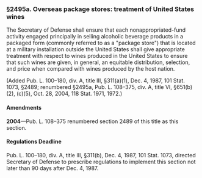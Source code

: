 ### §2495a. Overseas package stores: treatment of United States wines ###

The Secretary of Defense shall ensure that each nonappropriated-fund activity engaged principally in selling alcoholic beverage products in a packaged form (commonly referred to as a "package store") that is located at a military installation outside the United States shall give appropriate treatment with respect to wines produced in the United States to ensure that such wines are given, in general, an equitable distribution, selection, and price when compared with wines produced by the host nation.

(Added Pub. L. 100–180, div. A, title III, §311(a)(1), Dec. 4, 1987, 101 Stat. 1073, §2489; renumbered §2495a, Pub. L. 108–375, div. A, title VI, §651(b)(2), (c)(5), Oct. 28, 2004, 118 Stat. 1971, 1972.)

#### Amendments ####

**2004**—Pub. L. 108–375 renumbered section 2489 of this title as this section.

#### Regulations Deadline ####

Pub. L. 100–180, div. A, title III, §311(b), Dec. 4, 1987, 101 Stat. 1073, directed Secretary of Defense to prescribe regulations to implement this section not later than 90 days after Dec. 4, 1987.